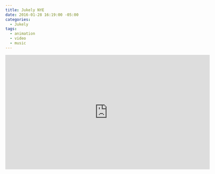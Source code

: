 ```yaml
---
title: Jukely NYE
date: 2016-01-28 16:19:00 -05:00
categories:
  - Jukely
tags:
  - animation
  - video
  - music
---
```


<div class="video-widescreen">
	<iframe src="https://player.vimeo.com/video/253156741?&loop=1" width="640" height="360" frameborder="0" webkitallowfullscreen mozallowfullscreen allowfullscreen allow="autoplay" background="1"></iframe>
</div>
